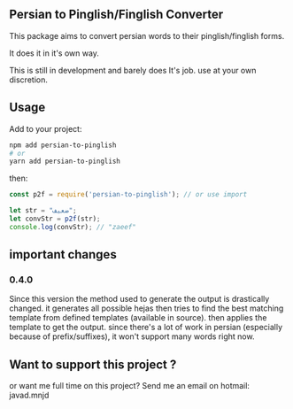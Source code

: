 ## Persian to Pinglish/Finglish Converter

This package aims to convert persian words to their pinglish/finglish forms.

It does it in it's own way.

This is still in development and barely does It's job. use at your own discretion.

## Usage

Add to your project:

```bash
npm add persian-to-pinglish
# or
yarn add persian-to-pinglish
```

then:

```js
const p2f = require('persian-to-pinglish'); // or use import

let str = "ضعیف";
let convStr = p2f(str);
console.log(convStr); // "zaeef"
```

## important changes

### 0.4.0

Since this version the method used to generate the output is drastically changed. it generates all possible hejas then tries to find the best matching template from defined templates (available in source). then applies the template to get the output.
since there's a lot of work in persian (especially because of prefix/suffixes), it won't support many words right now.

## Want to support this project ?

or want me full time on this project?
Send me an email on hotmail: javad.mnjd
